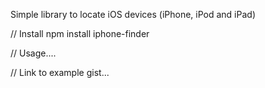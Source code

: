 Simple library to locate iOS devices (iPhone, iPod and iPad)

// Install
npm install iphone-finder

// Usage....

// Link to example gist...

